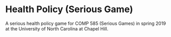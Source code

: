 # Health Policy (Serious Game)
A serious health policy game for COMP 585 (Serious Games) in spring 2019 at the University of North Carolina at Chapel Hill.
